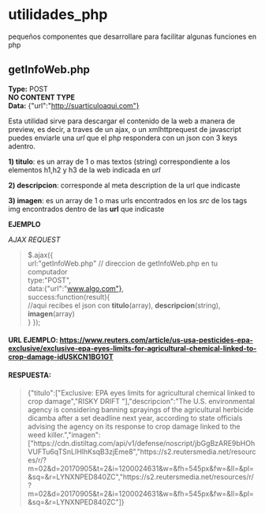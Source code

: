 # utilidades_php
pequeños componentes que desarrollare para facilitar algunas funciones en php

getInfoWeb.php
--------------------
**Type:** POST  
**NO CONTENT TYPE**  
**Data:** {"url":"http://suarticuloaqui.com"}  

Esta utilidad sirve para descargar el contenido de la web a manera de preview, es decir, a traves de un ajax, o un xmlhttprequest
de javascript puedes enviarle una *url* que el php respondera con un json con 3 keys adentro.

**1) titulo**: es un array de 1 o mas textos (string) correspondiente a los elementos h1,h2 y h3 de la web indicada en *url* 

**2) descripcion**: corresponde al meta description de la url que indicaste

**3) imagen**: es un array de 1 o mas urls encontrados en los *src* de los tags img encontrados dentro de las **url** que indicaste


**EJEMPLO**

*AJAX REQUEST*

> $.ajax({  
>   url:"getInfoWeb.php" // direccion de getInfoWeb.php en tu computador  
>   type:"POST",  
>   data:{"url":"www.algo.com"},  
>   success:function(result){    
>   //aqui recibes el json con **titulo**(array), **descripcion**(string), **imagen**(array)  
>   }
> });

#### URL EJEMPLO: https://www.reuters.com/article/us-usa-pesticides-epa-exclusive/exclusive-epa-eyes-limits-for-agricultural-chemical-linked-to-crop-damage-idUSKCN1BG1GT

#### RESPUESTA:  
> {"titulo":["Exclusive: EPA eyes limits for agricultural chemical linked to crop damage","RISKY DRIFT  "],"descripcion":"The U.S. environmental agency is considering banning sprayings of the agricultural herbicide dicamba after a set deadline next year, according to state officials advising the agency on its response to crop damage linked to the weed killer.","imagen":["https:\/\/cdn.distiltag.com\/api\/v1\/defense\/noscript\/jbGgBzARE9bHOhVUFTu6qTSnLIHlhKsqB3zjEme8","https:\/\/s2.reutersmedia.net\/resources\/r\/?m=02&d=20170905&t=2&i=1200024631&w=&fh=545px&fw=&ll=&pl=&sq=&r=LYNXNPED840ZC","https:\/\/s2.reutersmedia.net\/resources\/r\/?m=02&d=20170905&t=2&i=1200024631&w=&fh=545px&fw=&ll=&pl=&sq=&r=LYNXNPED840ZC"]}
